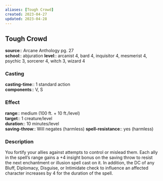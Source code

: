 ```yaml
---
aliases: [Tough Crowd]
created: 2023-04-27
updated: 2023-04-28
---
```


## Tough Crowd

**source**:: Arcane Anthology pg. 27  
**school**:: abjuration
**level**:: arcanist 4, bard 4, inquisitor 4, mesmerist 4, psychic 3, sorcerer 4, witch 3, wizard 4

### Casting

**casting-time**:: 1 standard action  
**components**:: V, S

### Effect

**range**:: medium (100 ft. + 10 ft./level)  
**target**:: 1 creature/level  
**duration**:: 10 minutes/level  
**saving-throw**:: Will negates (harmless)
**spell-resistance**:: yes (harmless)

### Description

You fortify your allies against attempts to control or mislead them. Each ally in the spell’s range gains a +4 insight bonus on the saving throw to resist the next enchantment or illusion spell cast on it. In addition, the DC of any Bluff, Diplomacy, Disguise, or Intimidate check to influence an affected character increases by 4 for the duration of the spell.
